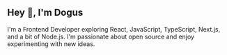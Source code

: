 ## Hey 👋, I'm Dogus
I'm a Frontend Developer exploring React, JavaScript, TypeScript, Next.js, and a bit of Node.js. I'm passionate about open source and enjoy experimenting with new ideas.
<!--
**DogusM/DogusM** is a ✨ _special_ ✨ repository because its `README.md` (this file) appears on your GitHub profile.

Here are some ideas to get you started:

- 🔭 I’m currently working on ...
- 🌱 I’m currently learning ...
- 👯 I’m looking to collaborate on ...
- 🤔 I’m looking for help with ...
- 💬 Ask me about ...
- 📫 How to reach me: ...
- 😄 Pronouns: ...
- ⚡ Fun fact: ...
-->
